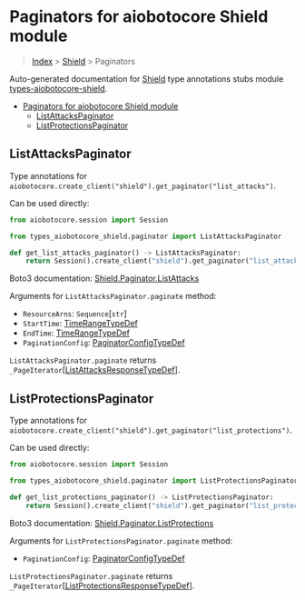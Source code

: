 <a id="paginators-for-aiobotocore-shield-module"></a>

# Paginators for aiobotocore Shield module

> [Index](..) > [Shield](.) > Paginators

Auto-generated documentation for
[Shield](https://boto3.amazonaws.com/v1/documentation/api/latest/reference/services/shield.html#Shield)
type annotations stubs module
[types-aiobotocore-shield](https://pypi.org/project/types-aiobotocore-shield/).

- [Paginators for aiobotocore Shield module](#paginators-for-aiobotocore-shield-module)
  - [ListAttacksPaginator](#listattackspaginator)
  - [ListProtectionsPaginator](#listprotectionspaginator)

<a id="listattackspaginator"></a>

## ListAttacksPaginator

Type annotations for
`aiobotocore.create_client("shield").get_paginator("list_attacks")`.

Can be used directly:

```python
from aiobotocore.session import Session

from types_aiobotocore_shield.paginator import ListAttacksPaginator

def get_list_attacks_paginator() -> ListAttacksPaginator:
    return Session().create_client("shield").get_paginator("list_attacks")
```

Boto3 documentation:
[Shield.Paginator.ListAttacks](https://boto3.amazonaws.com/v1/documentation/api/latest/reference/services/shield.html#Shield.Paginator.ListAttacks)

Arguments for `ListAttacksPaginator.paginate` method:

- `ResourceArns`: `Sequence`\[`str`\]
- `StartTime`: [TimeRangeTypeDef](./type_defs.md#timerangetypedef)
- `EndTime`: [TimeRangeTypeDef](./type_defs.md#timerangetypedef)
- `PaginationConfig`:
  [PaginatorConfigTypeDef](./type_defs.md#paginatorconfigtypedef)

`ListAttacksPaginator.paginate` returns
`_PageIterator`\[[ListAttacksResponseTypeDef](./type_defs.md#listattacksresponsetypedef)\].

<a id="listprotectionspaginator"></a>

## ListProtectionsPaginator

Type annotations for
`aiobotocore.create_client("shield").get_paginator("list_protections")`.

Can be used directly:

```python
from aiobotocore.session import Session

from types_aiobotocore_shield.paginator import ListProtectionsPaginator

def get_list_protections_paginator() -> ListProtectionsPaginator:
    return Session().create_client("shield").get_paginator("list_protections")
```

Boto3 documentation:
[Shield.Paginator.ListProtections](https://boto3.amazonaws.com/v1/documentation/api/latest/reference/services/shield.html#Shield.Paginator.ListProtections)

Arguments for `ListProtectionsPaginator.paginate` method:

- `PaginationConfig`:
  [PaginatorConfigTypeDef](./type_defs.md#paginatorconfigtypedef)

`ListProtectionsPaginator.paginate` returns
`_PageIterator`\[[ListProtectionsResponseTypeDef](./type_defs.md#listprotectionsresponsetypedef)\].

